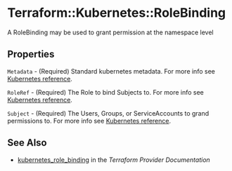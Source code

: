 # Terraform::Kubernetes::RoleBinding

A RoleBinding may be used to grant permission at the namespace level

## Properties

`Metadata` - (Required) Standard kubernetes metadata. For more info see [Kubernetes reference](https://github.com/kubernetes/community/blob/master/contributors/devel/api-conventions.md#metadata).

`RoleRef` - (Required) The Role to bind Subjects to. For more info see [Kubernetes reference](https://kubernetes.io/docs/admin/authorization/rbac/#rolebinding-and-clusterrolebinding).

`Subject` - (Required) The Users, Groups, or ServiceAccounts to grand permissions to. For more info see [Kubernetes reference](https://kubernetes.io/docs/admin/authorization/rbac/#referring-to-subjects).


## See Also

* [kubernetes_role_binding](https://www.terraform.io/docs/providers/kubernetes/r/role_binding.html) in the _Terraform Provider Documentation_